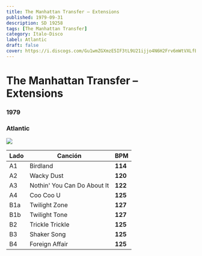 ```yaml
---
title: The Manhattan Transfer – Extensions
published: 1979-09-31
description: SD 19258
tags: [The Manhattan Transfer]
category: Italo-Disco
label: Atlantic
draft: false
cover: https://i.discogs.com/Gu1wmZGXmzE5IF3tL9U21ijjo4N6H2Frv6mWtVXLfEk/rs:fit/g:sm/q:90/h:600/w:597/czM6Ly9kaXNjb2dz/LWRhdGFiYXNlLWlt/YWdlcy9SLTEyMjA1/MjAtMTQwMzA2NzIz/Ny00OTY2LmpwZWc.jpeg
---
```


# The Manhattan Transfer – Extensions

### **1979**

### 	Atlantic 

![](https://i.discogs.com/xhYvE3oBw6-1hB4XDH6SEtLSOyWi1JaUBVbM8hDpc5M/rs:fit/g:sm/q:90/h:600/w:598/czM6Ly9kaXNjb2dz/LWRhdGFiYXNlLWlt/YWdlcy9SLTEyMjA1/MjAtMTQwMzA2NzIz/Ny04NTM2LmpwZWc.jpeg)

| Lado | Canción                     | BPM     |
| ---- | --------------------------- | ------- |
| A1   | Birdland                    | **114** |
| A2   | Wacky Dust                  | **120** |
| A3   | Nothin' You Can Do About It | **122** |
| A4   | Coo Coo U                   | **125** |
| B1a  | Twilight Zone               | **127** |
| B1b  | Twilight Tone               | **127** |
| B2   | Trickle Trickle             | **125** |
| B3   | Shaker Song                 | **125** |
| B4   | Foreign Affair              | **125** |
